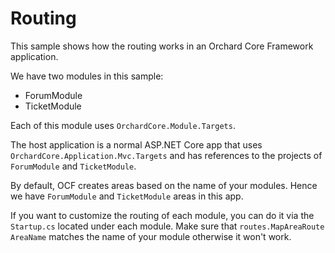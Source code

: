 # Routing

This sample shows how the routing works in an Orchard Core Framework application.

We have two modules in this sample:

* ForumModule
* TicketModule

Each of this module uses `OrchardCore.Module.Targets`.

The host application is a normal ASP.NET Core app that uses `OrchardCore.Application.Mvc.Targets` and has references to the projects of `ForumModule` and `TicketModule`.

By default, OCF creates areas based on the name of your modules. Hence we have `ForumModule` and `TicketModule` areas in this app.

If you want to customize the routing of each module, you can do it via the `Startup.cs` located under each module. Make sure that `routes.MapAreaRoute` `AreaName` matches the name of your module otherwise it won't work.